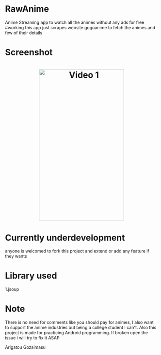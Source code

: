 # RawAnime
Anime Streaming app to watch all the animes without any ads for free
#working
this app just scrapes website gogoanime to fetch the animes and few of their details

# Screenshot
<h1 align="center">
<img src="/.github/ezgif.com-video-to-gif.gif" width="280" height="498" alt="Video 1"/>

</h1>


# Currently underdevelopment 
anyone is welcomed to fork this project and extend or add any feature if they wants

# Library used
1.jsoup

# Note
There is no need for comments like you should pay for animes, I also want to support the anime industries 
but being a college student I can't.
Also this project is made for practicing Android programming. If broken open the issue i will try to fix it ASAP

Arigatou Gozaimasu
